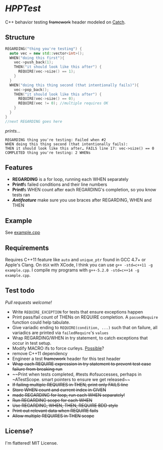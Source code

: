 # *HPPTest*
C++ behavior testing ~~framework~~ header modeled on [Catch](https://github.com/philsquared/Catch).

## Structure
```C++
REGARDING("thing you're testing") {
  auto vec = new std::vector<int>();
  WHEN("doing this first"){
    vec->push_back(1);
    THEN("it should look like this after") {
      REQUIRE(vec->size() == 1);
    }
  }
  WHEN("doing this thing second (that intentionally fails)"){
    vec->pop_back();
    THEN("it should look like this after") {
      REQUIRE(vec->size() == 0);
      REQUIRE(vec != 0); //multiple requires OK
    }
  }
}
//next REGARDING goes here
```
*prints…*
```
REGARDING thing you're testing: Failed when #2
WHEN doing this thing second (that intentionally fails):
THEN it should look like this after… FAILS line 17: vec->size() == 0
COMPLETED thing you're testing: 2 WHENs
```


## Features
- **REGARDING** is a for loop, running each WHEN separately
- **Printf**s failed conditions and their line numbers
- **Printf**s WHEN count after each REGARDING's completion, so you know tests ran
- ***Antifeature*** make sure you use braces after REGARDING, WHEN and THEN

## Example
See [example.cpp](example.cpp)

## Requirements
Requires C++11 feature like `auto` and `unique_ptr` found in GCC 4.7+ or Apple's Clang. On `OSX` with XCode, I think you can use `g++ -std=c++11 -g example.cpp`. I compile my programs with `g++-5.2.0 -std=c++14 -g example.cpp`.

## Test todo
*Pull requests welcome!*
- Write `REQUIRE_EXCEPTION` for tests that ensure exceptions happen
- Print pass/fail count of THENs on REQUIRE completion. A `passedRequire` function could help tabulate.
- Give variadic ending to `REQUIRE(condition, ...)` such that on failure, all variadics are printed via `failedRequire`'s `values`
- Wrap REGARDING/WHEN in try statement, to catch exceptions that occur in test setup.
- Modify MACRO ifs to force curleys. [Possible](https://isocpp.org/wiki/faq/misc-technical-issues#macros-with-if)?
- remove C++11 dependency
- Engineer a test ~~framework~~ header for this test header
- ~~Wrap each REQUIRE expression in try statement to prevent test case failure from breaking run~~
- ~~Print when tests completed, #tests #ofsuccesses, perhaps in ~ATestScope. smart pointers to ensure we get released~~
- ~~If failing multiple REQUIRES in THEN, print only FAILS line~~
- ~~Store WHEN count and current index in GIVEN~~
- ~~made REGARDING for loop, run each WHEN separately!~~
- ~~Run REGARDING scope for each WHEN~~
- ~~Use REGARDING, WHEN, THEN, REQUIRE BDD style~~
- ~~Print out relevant data when REQUIRE fails~~
- ~~Allow multiple REQUIRES in THEN scope~~

## License?
I'm flattered! MIT License.
